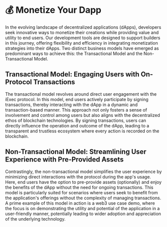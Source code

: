 # 💰 Monetize Your Dapp

In the evolving landscape of decentralized applications (dApps), developers seek innovative ways to monetize their creations while providing value and utility to end users. Our development tools are designed to support builders in this journey, offering flexibility and efficiency in integrating monetization strategies into their dApps. Two distinct business models have emerged as predominant ways to achieve this: the Transactional Model and the Non-Transactional Model.

## Transactional Model: Engaging Users with On-Protocol Transactions

The transactional model revolves around direct user engagement with the iExec protocol. In this model, end users actively participate by signing transactions, thereby interacting with the dApp in a dynamic and transaction-based manner. This approach not only fosters a sense of involvement and control among users but also aligns with the decentralized ethos of blockchain technologies. By signing transactions, users can directly influence the operation and outcome of the dApp, leading to a transparent and trustless ecosystem where every action is recorded on the blockchain.

## Non-Transactional Model: Streamlining User Experience with Pre-Provided Assets

Contrastingly, the non-transactional model simplifies the user experience by minimizing direct interactions with the protocol during the app's usage. Here, end users have the option to pre-provide assets (optionally) and enjoy the benefits of the dApp without the need for ongoing transactions. This model is particularly suited for scenarios where users seek to benefit from the application's offerings without the complexity of managing transactions. A prime example of this model in action is a web3 use case demo, where the focus is on demonstrating the utility and potential of the application in a user-friendly manner, potentially leading to wider adoption and appreciation of the underlying technology.